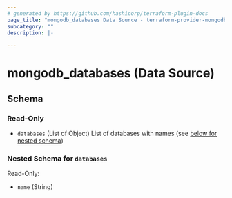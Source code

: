 ```yaml
---
# generated by https://github.com/hashicorp/terraform-plugin-docs
page_title: "mongodb_databases Data Source - terraform-provider-mongodb"
subcategory: ""
description: |-
  
---
```


# mongodb_databases (Data Source)





<!-- schema generated by tfplugindocs -->
## Schema

### Read-Only

- `databases` (List of Object) List of databases with names (see [below for nested schema](#nestedatt--databases))

<a id="nestedatt--databases"></a>
### Nested Schema for `databases`

Read-Only:

- `name` (String)
